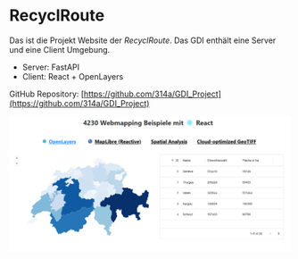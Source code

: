 # RecyclRoute

Das ist die Projekt Website der *RecyclRoute*. Das GDI enthält eine Server und eine Client Umgebung.
- Server: FastAPI
- Client: React + OpenLayers

GitHub Repository: [https://github.com/314a/GDI_Project](https://github.com/314a/GDI_Project)

![GDI Projekt Screenshot](screenshot.png)